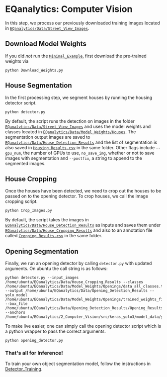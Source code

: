 # EQanalytics: Computer Vision
In this step, we process our previously downloaded training images located in [`EQanalytics/Data/Street_View_Images`](/Data/Street_View_Images).

## Download Model Weights
If you did *not* run the [`Minimal_Example`](/Minimal_Example.py), first download the pre-trained weights via
```
python Download_Weights.py
```

## House Segmentation
In the first processing step, we segment houses by running the housing detector script.
```
python detector.py
```
By default, the script runs the detection on images in the folder [`EQanalytics/Data/Street_View_Images`](/Data/Street_View_Images) and uses the model weights and classes located in [`EQanalytics/Data/Model_Weights/Houses`](/Data/Model_Weights/Houses). The segmentation output images are saved to [`EQanalytics/Data/House_Detection_Results`](/Data/House_Detection_Results) and the list of segmentation is also saved in [`Housing_Results.csv`](/Data/House_Detection_Results/Housing_Results.csv) in the same folder. Other flags include `--gpu_num`, the number of GPUs to use, `no_save_img`, whether or not to save images with segmentation and  `--postfix`, a string to append to the segmented images.

## House Cropping
Once the houses have been detected, we need to crop out the houses to be passed on to the opening detector. To crop houses, we call the image cropping script.
```
python Crop_Images.py
```
By default, the script takes the images in [`EQanalytics/Data/House_Detection_Results`](/Data/House_Detection_Results) as inputs and saves them under [`EQanalytics/Data/House_Cropping_Results`](/Data/House_Cropping_Results) and also to an annotation file called [`Cropping_Results.csv`](/Data/House_Cropping_Results/Cropping_Results.csv) in the same folder. 

## Opening Segmentation

Finally, we run an opening detector by calling  `detector.py` with updated arguments. On ubuntu the call string is as follows:
```
python detector.py --input_images /home/ubuntu/EQanalytics/Data/House_Cropping_Results --classes /home/ubuntu/EQanalytics/Data/Model_Weights/Openings/data_all_classes.txt --output /home/ubuntu/EQanalytics/Data/Opening_Detection_Results --yolo_model /home/ubuntu/EQanalytics/Data/Model_Weights/Openings/trained_weights_final.h5 --box_file /home/ubuntu/EQanalytics/Data/Opening_Detection_Results/Opening_Results.csv --anchors /home/ubuntu/EQanalytics/2_Computer_Vision/src/keras_yolo3/model_data/yolo_anchors.txt
```
To make live easier, one can simply call the opening detector script which is a python wrapper to pass the correct arguments.
```
python opening_detector.py
```
### That's all for Inference!
To train your own object segmentation model, follow the instructions in [Detector_Training](/2_Computer_Vision/Detector_Training/).